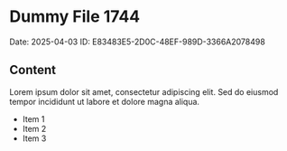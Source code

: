 # Dummy File 1744

Date: 2025-04-03
ID: E83483E5-2D0C-48EF-989D-3366A2078498

## Content

Lorem ipsum dolor sit amet, consectetur adipiscing elit.
Sed do eiusmod tempor incididunt ut labore et dolore magna aliqua.

* Item 1
* Item 2
* Item 3

